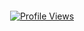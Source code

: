 <p align="center">
  <img src="https://discord.c99.nl/widget/theme-1/903942978278662194.png" alt=""/>
  <a href="https://discord.com/users/903942978278662194">
    <p align="center"> <img src="https://komarev.com/ghpvc/?username=ChezZak" alt="Profile Views" /> </p>  
       </a>
</p>
